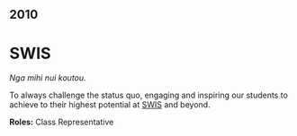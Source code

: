 ## 2010

# SWIS

_Nga mihi nui koutou._

To always challenge the status quo, engaging and inspiring our students to achieve to their highest potential at [SWIS](http://www.swis.school.nz/) and beyond.

**Roles:** Class Representative

